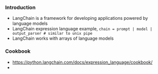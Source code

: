 ### Introduction
- LangChain is a framework for developing applications powered by language models
- LangChain expression language example, `chain = prompt | model | output_parser # similar to unix pipe`
- LangChain works with arrays of language models

### Cookbook
- https://python.langchain.com/docs/expression_language/cookbook/
- 
